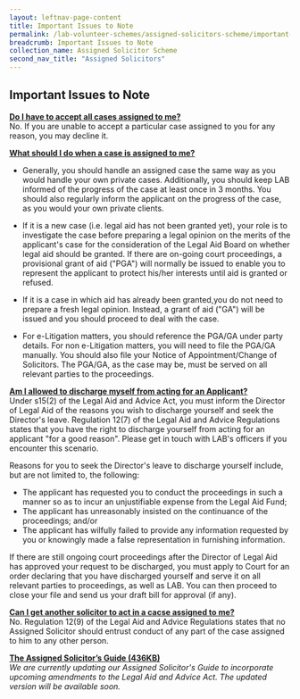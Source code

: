 ```yaml
---
layout: leftnav-page-content
title: Important Issues to Note
permalink: /lab-volunteer-schemes/assigned-solicitors-scheme/important-issues-to-note/
breadcrumb: Important Issues to Note
collection_name: Assigned Solicitor Scheme
second_nav_title: "Assigned Solicitors"
---
```

Important Issues to Note
---
<b><u>Do I have to accept all cases assigned to me?</u></b> <br>
No. If you are unable to accept a particular case assigned to you for any reason, you may decline it. <br>


<b><u>What should I do when a case is assigned to me?</u></b> <br>
* Generally, you should handle an assigned case the same way as you would handle your own private cases. Additionally, you should keep LAB informed of the progress of the case at least once in 3 months. You should also regularly inform the applicant on the progress of the case, as you would your own private clients. 

* If it is a new case (i.e. legal aid has not been granted yet), your role is to investigate the case before preparing a legal opinion on the merits of the applicant's case for the consideration of the Legal Aid Board on whether legal aid should be granted. If there are on-going court proceedings, a provisional grant of aid ("PGA") will normally be issued to enable you to represent the applicant to protect his/her interests until aid is granted or refused. 

* If it is a case in which aid has already been granted,you do not need to prepare a fresh legal opinion. Instead, a grant of aid ("GA") will be issued and you should proceed to deal with the case. 

* For e-Litigation matters, you should reference the PGA/GA under party details. For non e-Litigation matters, you will need to file the PGA/GA manually. You should also file  your Notice of Appointment/Change of Solicitors. The PGA/GA, as the case may be, must be served on all relevant parties to the proceedings. <br>
 
 
<b><u>Am I allowed to discharge myself from acting for an Applicant?</u></b> <br>
Under s15(2) of the Legal Aid and Advice Act, you must inform the Director of Legal Aid of the reasons you wish to discharge yourself and seek the Director's leave. Regulation 12(7) of the Legal Aid and Advice Regulations states that you have the right to discharge yourself from acting for an applicant "for a good reason". Please get in touch with LAB's officers if you encounter this scenario. 

Reasons for you to seek the Director's leave to discharge yourself include, but are not limited to, the following:<br>

* The applicant has requested you to conduct the proceedings in such a manner so as to incur an unjustifiable expense from the Legal Aid Fund;
* The applicant has unreasonably insisted on the continuance of the proceedings; and/or
* The applicant has wilfully failed to provide any information requested by you or knowingly made a false representation in furnishing information. <br>

If there are still ongoing court proceedings after the Director of Legal Aid has approved your request to be discharged, you must apply to Court for an order declaring that you have discharged yourself and serve it on all relevant parties to proceedings, as well as LAB. You can then proceed to close your file and send us your draft bill for approval (if any). <br>


<b><u>Can I get another solicitor to act in a cacse assigned to me?</u></b> <br>
No. Regulation 12(9) of the Legal Aid and Advice Regulations states that no Assigned Solicitor should entrust conduct of any part of the case assigned to him to any other person. <br>

**[The Assigned Solicitor’s Guide (436KB)](/files/LAB-AS-Guide.pdf)** <br>
*We are currently updating our Assigned Solicitor's Guide to incorporate upcoming amendments to the Legal Aid and Advice Act. The updated version will be available soon.* <br>
